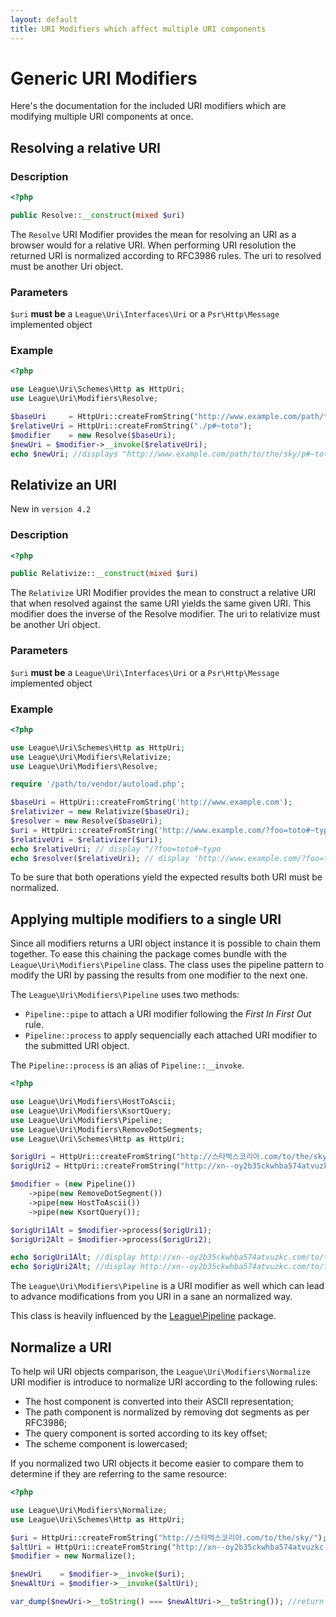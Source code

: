 ```yaml
---
layout: default
title: URI Modifiers which affect multiple URI components
---
```


# Generic URI Modifiers

Here's the documentation for the included URI modifiers which are modifying multiple URI components at once.

## Resolving a relative URI

### Description

~~~php
<?php

public Resolve::__construct(mixed $uri)
~~~

The `Resolve` URI Modifier provides the mean for resolving an URI as a browser would for a relative URI. When performing URI resolution the returned URI is normalized according to RFC3986 rules. The uri to resolved must be another Uri object.

### Parameters

`$uri` **must be** a `League\Uri\Interfaces\Uri` or a `Psr\Http\Message` implemented object

### Example

~~~php
<?php

use League\Uri\Schemes\Http as HttpUri;
use League\Uri\Modifiers\Resolve;

$baseUri     = HttpUri::createFromString("http://www.example.com/path/to/the/sky/");
$relativeUri = HttpUri::createFromString("./p#~toto");
$modifier    = new Resolve($baseUri);
$newUri = $modifier->__invoke($relativeUri);
echo $newUri; //displays "http://www.example.com/path/to/the/sky/p#~toto"
~~~

## Relativize an URI

<p class="message-notice">New in <code>version 4.2</code></p>

### Description

~~~php
<?php

public Relativize::__construct(mixed $uri)
~~~

The `Relativize` URI Modifier provides the mean to construct a relative URI that when resolved against the same URI yields the same given URI. This modifier does the inverse of the Resolve modifier. The uri to relativize must be another Uri object.

### Parameters

`$uri` **must be** a `League\Uri\Interfaces\Uri` or a `Psr\Http\Message` implemented object

### Example

~~~php
<?php

use League\Uri\Schemes\Http as HttpUri;
use League\Uri\Modifiers\Relativize;
use League\Uri\Modifiers\Resolve;

require '/path/to/vendor/autoload.php';

$baseUri = HttpUri::createFromString('http://www.example.com');
$relativizer = new Relativize($baseUri);
$resolver = new Resolve($baseUri);
$uri = HttpUri::createFromString('http://www.example.com/?foo=toto#~typo');
$relativeUri = $relativizer($uri);
echo $relativeUri; // display "/?foo=toto#~typo
echo $resolver($relativeUri); // display 'http://www.example.com/?foo=toto#~typo'
~~~

<p class="message-notice">To be sure that both operations yield the expected results both URI must be normalized.</p>

## Applying multiple modifiers to a single URI

Since all modifiers returns a URI object instance it is possible to chain them together. To ease this chaining the package comes bundle with the `League\Uri\Modifiers\Pipeline` class. The class uses the pipeline pattern to modify the URI by passing the results from one modifier to the next one.

The `League\Uri\Modifiers\Pipeline` uses two methods:

- `Pipeline::pipe` to attach a URI modifier following the *First In First Out* rule.
- `Pipeline::process` to apply sequencially each attached URI modifier to the submitted URI object.

<p class="message-notice">The <code>Pipeline::process</code> is an alias of <code>Pipeline::__invoke</code>.</p>

~~~php
<?php

use League\Uri\Modifiers\HostToAscii;
use League\Uri\Modifiers\KsortQuery;
use League\Uri\Modifiers\Pipeline;
use League\Uri\Modifiers\RemoveDotSegments;
use League\Uri\Schemes\Http as HttpUri;

$origUri = HttpUri::createFromString("http://스타벅스코리아.com/to/the/sky/");
$origUri2 = HttpUri::createFromString("http://xn--oy2b35ckwhba574atvuzkc.com/path/../to/the/./sky/");

$modifier = (new Pipeline())
	->pipe(new RemoveDotSegment())
	->pipe(new HostToAscii())
	->pipe(new KsortQuery());

$origUri1Alt = $modifier->process($origUri1);
$origUri2Alt = $modifier->process($origUri2);

echo $origUri1Alt; //display http://xn--oy2b35ckwhba574atvuzkc.com/to/the/sky/
echo $origUri2Alt; //display http://xn--oy2b35ckwhba574atvuzkc.com/to/the/sky/
~~~

<p class="message-notice">The <code>League\Uri\Modifiers\Pipeline</code> is a URI modifier as well which can lead to advance modifications from you URI in a sane an normalized way.</p>

<p class="message-info">This class is heavily influenced by the <a href="http://pipeline.thephpleague.com">League\Pipeline</a> package.</p>

## Normalize a URI

To help wil URI objects comparison, the  <code>League\Uri\Modifiers\Normalize</code> URI modifier is introduce to normalize URI according to the following rules:

- The host component is converted into their ASCII representation;
- The path component is normalized by removing dot segments as per RFC3986;
- The query component is sorted according to its key offset;
- The scheme component is lowercased;

If you normalized two URI objects it become easier to compare them to determine if they are referring to the same resource:

~~~php
<?php

use League\Uri\Modifiers\Normalize;
use League\Uri\Schemes\Http as HttpUri;

$uri = HttpUri::createFromString("http://스타벅스코리아.com/to/the/sky/");
$altUri = HttpUri::createFromString("http://xn--oy2b35ckwhba574atvuzkc.com/path/../to/the/./sky/");
$modifier = new Normalize();

$newUri    = $modifier->__invoke($uri);
$newAltUri = $modifier->__invoke($altUri);

var_dump($newUri->__toString() === $newAltUri->__toString()); //return true
~~~
